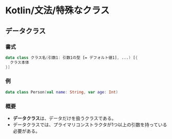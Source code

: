 # Kotlin/文法/特殊なクラス

## データクラス

### 書式

```kotlin
data class クラス名(引数1: 引数1の型 [= デフォルト値1], ...) [{
  クラス本体
}]
```

### 例

```kotlin
data class Person(val name: String, var age: Int)
```

### 概要

- **データクラス**は、データだけを扱うクラスである。
- データクラスでは、プライマリコンストラクタが1つ以上の引数を持っている必要がある。
